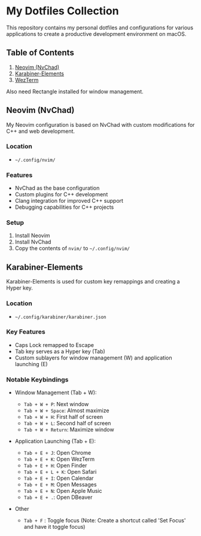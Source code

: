 # My Dotfiles Collection

This repository contains my personal dotfiles and configurations for various applications to create a productive development environment on macOS.

## Table of Contents

1. [Neovim (NvChad)](#neovim-nvchad)
2. [Karabiner-Elements](#karabiner-elements)
3. [WezTerm](#wezterm)

Also need Rectangle installed for window management. 
## Neovim (NvChad)

My Neovim configuration is based on NvChad with custom modifications for C++ and web development.

### Location
- `~/.config/nvim/`

### Features
- NvChad as the base configuration
- Custom plugins for C++ development
- Clang integration for improved C++ support
- Debugging capabilities for C++ projects

### Setup
1. Install Neovim
2. Install NvChad
3. Copy the contents of `nvim/` to `~/.config/nvim/`

## Karabiner-Elements

Karabiner-Elements is used for custom key remappings and creating a Hyper key.

### Location
- `~/.config/karabiner/karabiner.json`

### Key Features
- Caps Lock remapped to Escape
- Tab key serves as a Hyper key (Tab)
- Custom sublayers for window management (W) and application launching (E)

### Notable Keybindings
- Window Management (Tab + W):
  - `Tab + W + P`: Next window
  - `Tab + W + Space`: Almost maximize
  - `Tab + W + H`: First half of screen
  - `Tab + W + L`: Second half of screen
  - `Tab + W + Return`: Maximize window

- Application Launching (Tab + E):
  - `Tab + E + J`: Open Chrome
  - `Tab + E + K`: Open WezTerm
  - `Tab + E + H`: Open Finder
  - `Tab + E + L + K`: Open Safari
  - `Tab + E + I`: Open Calendar
  - `Tab + E + M`: Open Messages
  - `Tab + E + N`: Open Apple Music
  - `Tab + E + .`: Open DBeaver
- Other 
    - `Tab + F` : Toggle focus (Note: Create a shortcut called 'Set Focus' and have it toggle focus)

